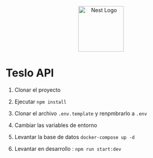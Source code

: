 <p align="center">
  <a href="http://nestjs.com/" target="blank"><img src="https://nestjs.com/img/logo-small.svg" width="120" alt="Nest Logo" /></a>
</p>

# Teslo API
1. Clonar el proyecto 

2. Ejecutar ```npm install```

3. Clonar el archivo ```.env.template``` y renpmbrarlo a ```.env```  

4. Cambiar las variables de entorno

5. Levantar la base de datos  ```docker-compose up -d```

6. Levantar en desarrollo : ```npm run start:dev```